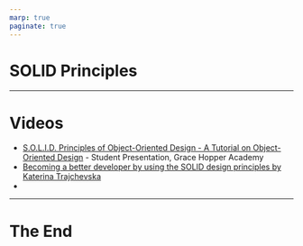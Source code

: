 ```yaml
---
marp: true
paginate: true
---
```


<style>
section { justify-content: flex-start; }
</style>

# SOLID Principles

----

# Videos

- [S.O.L.I.D. Principles of Object-Oriented Design - A Tutorial on Object-Oriented Design](https://www.youtube.com/watch?v=GtZtQ2VFweA) - Student Presentation, Grace Hopper Academy
- [Becoming a better developer by using the SOLID design principles by Katerina Trajchevska](https://youtu.be/rtmFCcjEgEw)
- 

----

<!-- _backgroundColor: #222 -->

# The End



